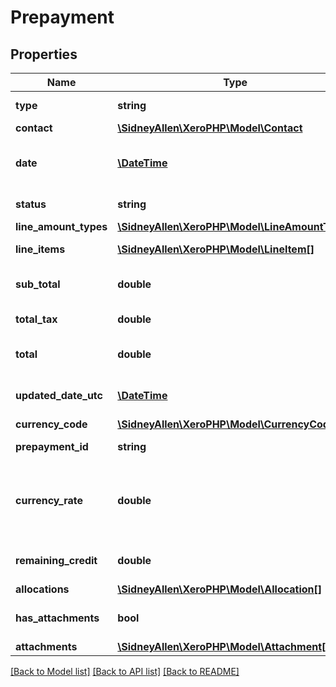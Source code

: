 # Prepayment

## Properties
Name | Type | Description | Notes
------------ | ------------- | ------------- | -------------
**type** | **string** | See Prepayment Types | [optional] 
**contact** | [**\SidneyAllen\XeroPHP\Model\Contact**](Contact.md) |  | [optional] 
**date** | [**\DateTime**](\DateTime.md) | The date the prepayment is created YYYY-MM-DD | [optional] 
**status** | **string** | See Prepayment Status Codes | [optional] 
**line_amount_types** | [**\SidneyAllen\XeroPHP\Model\LineAmountTypes**](LineAmountTypes.md) |  | [optional] 
**line_items** | [**\SidneyAllen\XeroPHP\Model\LineItem[]**](LineItem.md) | See Prepayment Line Items | [optional] 
**sub_total** | **double** | The subtotal of the prepayment excluding taxes | [optional] 
**total_tax** | **double** | The total tax on the prepayment | [optional] 
**total** | **double** | The total of the prepayment(subtotal + total tax) | [optional] 
**updated_date_utc** | [**\DateTime**](\DateTime.md) | UTC timestamp of last update to the prepayment | [optional] 
**currency_code** | [**\SidneyAllen\XeroPHP\Model\CurrencyCode**](CurrencyCode.md) |  | [optional] 
**prepayment_id** | **string** | Xero generated unique identifier | [optional] 
**currency_rate** | **double** | The currency rate for a multicurrency prepayment. If no rate is specified, the XE.com day rate is used | [optional] 
**remaining_credit** | **double** | The remaining credit balance on the prepayment | [optional] 
**allocations** | [**\SidneyAllen\XeroPHP\Model\Allocation[]**](Allocation.md) | See Allocations | [optional] 
**has_attachments** | **bool** | boolean to indicate if a prepayment has an attachment | [optional] 
**attachments** | [**\SidneyAllen\XeroPHP\Model\Attachment[]**](Attachment.md) | See Attachments | [optional] 

[[Back to Model list]](../README.md#documentation-for-models) [[Back to API list]](../README.md#documentation-for-api-endpoints) [[Back to README]](../README.md)


